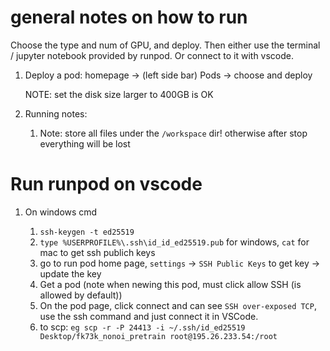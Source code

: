 # general notes on how to run

Choose the type and num of GPU, and deploy. Then either use the terminal / jupyter notebook provided by runpod. Or connect to it with vscode.

1. Deploy a pod:
   homepage -> (left side bar) Pods -> choose and deploy

   NOTE: set the disk size larger to 400GB is OK

2. Running notes:
   1. Note: store all files under the `/workspace` dir! otherwise after stop everything will be lost

# Run runpod on vscode

1. On windows cmd
   1. ```ssh-keygen -t ed25519```
   2. ```type %USERPROFILE%\.ssh\id_id_ed25519.pub``` for windows, ```cat``` for mac to get ssh publich keys
   3. go to run pod home page, `settings` -> `SSH Public Keys` to get key -> update the key
   4. Get a pod (note when newing this pod, must click allow SSH (is allowed by default))
   5. On the pod page, click connect and can see `SSH over-exposed TCP`, use the ssh command and just connect it in VSCode.
   <!-- 6. When connect to VS code, will let you to choose an IP address, choose the same seen in step 5 -->

   6. to scp: `eg scp -r -P 24413 -i ~/.ssh/id_ed25519 Desktop/fk73k_nonoi_pretrain root@195.26.233.54:/root`
